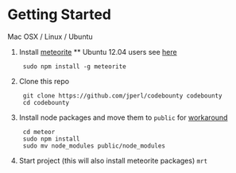 # Getting Started


Mac OSX / Linux / Ubuntu

1. Install [meteorite](http://oortcloud.github.com/meteorite/) ** Ubuntu 12.04 users see [here](https://github.com/oortcloud/meteorite/issues/67)

		sudo npm install -g meteorite

2. Clone this repo

		git clone https://github.com/jperl/codebounty codebounty
		cd codebounty

3. Install node packages and move them to `public` for [workaround](https://github.com/possibilities/meteor-node-modules#usage)  

		cd meteor
		sudo npm install
		sudo mv node_modules public/node_modules

4. Start project (this will also install meteorite packages) `mrt`